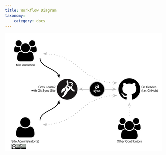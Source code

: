 ```yaml
---
title: Workflow Diagram
taxonomy:
    category: docs
---
```


![Learn2 with Git Sync Workflow](grav-learn2-with-git-sync.png)
